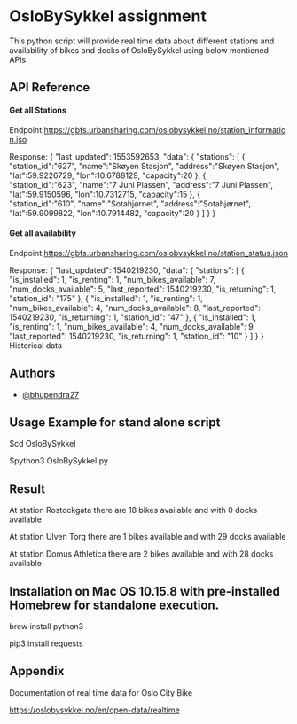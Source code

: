 
# OsloBySykkel assignment

This python script will provide real time data about different stations and availability of bikes and docks of OsloBySykkel using below mentioned APIs.



## API Reference

#### Get all Stations

Endpoint:https://gbfs.urbansharing.com/oslobysykkel.no/station_information.jso

Response:
{
  "last_updated": 1553592653,
  "data": {
    "stations": [
      {  
        "station_id":"627",
        "name":"Skøyen Stasjon",
        "address":"Skøyen Stasjon",
        "lat":59.9226729,
        "lon":10.6788129,
        "capacity":20
      },
      {  
        "station_id":"623",
        "name":"7 Juni Plassen",
        "address":"7 Juni Plassen",
        "lat":59.9150596,
        "lon":10.7312715,
        "capacity":15
      },
      {  
        "station_id":"610",
        "name":"Sotahjørnet",
        "address":"Sotahjørnet",
        "lat":59.9099822,
        "lon":10.7914482,
        "capacity":20
      }
    ]
  }
}


#### Get all availability

Endpoint:https://gbfs.urbansharing.com/oslobysykkel.no/station_status.json

Response:
{
  "last_updated": 1540219230,
  "data": {
    "stations": [
      {
        "is_installed": 1,
        "is_renting": 1,
        "num_bikes_available": 7,
        "num_docks_available": 5,
        "last_reported": 1540219230,
        "is_returning": 1,
        "station_id": "175"
      },
      {
        "is_installed": 1,
        "is_renting": 1,
        "num_bikes_available": 4,
        "num_docks_available": 8,
        "last_reported": 1540219230,
        "is_returning": 1,
        "station_id": "47"
      },
      {
        "is_installed": 1,
        "is_renting": 1,
        "num_bikes_available": 4,
        "num_docks_available": 9,
        "last_reported": 1540219230,
        "is_returning": 1,
        "station_id": "10"
      }
    ]
  }
}
Historical data



  
## Authors

- [@bhupendra27](https://github.com/bhupendra27)

  
## Usage Example for stand alone script

$cd OsloBySykkel

$python3 OsloBySykkel.py

## Result

At station Rostockgata there are 18 bikes available and with 0 docks available

At station Ulven Torg there are 1 bikes available and with 29 docks available

At station Domus Athletica there are 2 bikes available and with 28 docks available

  
## Installation on Mac OS 10.15.8 with pre-installed Homebrew for standalone execution.

brew install python3

pip3 install requests

## Appendix

Documentation of real time data for Oslo City Bike

https://oslobysykkel.no/en/open-data/realtime
  